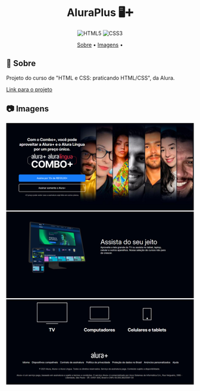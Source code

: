 <h1 align="center" style="font-weight: bold;">AluraPlus 🖥️➕ </h1>

<div style="text-align: center;">
  <img src="https://img.shields.io/badge/html5-%23E34F26.svg?style=for-the-badge&logo=html5&logoColor=white" alt="HTML5">
  <img src="https://img.shields.io/badge/css3-%231572B6.svg?style=for-the-badge&logo=css3&logoColor=white" alt="CSS3">
</div>

<p align="center">
 <a href="#about">Sobre</a> • 
 <a href="#started">Imagens</a> • 
</p>


<h2 id="started">📌 Sobre</h2>

Projeto do curso de "HTML e CSS: praticando HTML/CSS", da Alura. 

 
<a href="https://aluraplus-awtevlouk-diane-kaori-tairas-projects.vercel.app/" target="_blank">Link para o projeto</a>

<h2 id="started">📷 Imagens</h2>

<img src="./Img/print1.png">
<img src="./Img/print2.png">
<img src="./Img/print3.png">


